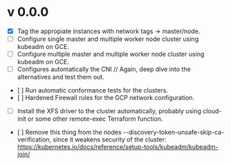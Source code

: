 v 0.0.0
========

- [X] Tag the appropiate instances with network tags -> master/node.
- [ ] Configure single master and multiple worker node cluster using kubeadm on GCE.
- [ ] Configure multiple master and multiple worker node cluster using kubeadm on GCE.
- [ ] Configures automatically the CNI // Again, deep dive into the alternatives and test them out.
- [ ] Run automatic conformance tests for the clusters.
- [ ] Hardened Firewall rules for the GCP network configuration.
- [ ] Install the XFS driver to the cluster automatically, probably using cloud-init or some other remote-exec Terraform function.
- [ ] Remove this thing from the nodes --discovery-token-unsafe-skip-ca-verification, since it weakens security of the cluster: https://kubernetes.io/docs/reference/setup-tools/kubeadm/kubeadm-join/
 
